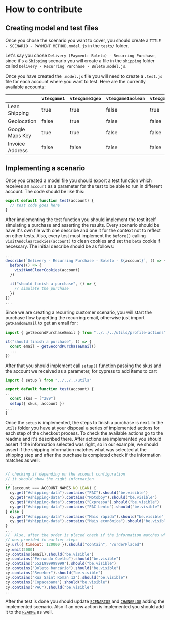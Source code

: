 # How to contribute

## Creating model and test files

Once you chose the scenario you want to cover, you should create a `TITLE - SCENARIO - PAYMENT METHOD.model.js` in the `tests/` folder.

Let's say you chose `Delivery (Payment: Boleto) - Recurring Purchase`, since it's a `Shipping` scenario you will create a file in the `shipping` folder called `Delivery - Recurring Purchase - Boleto.model.js`.

Once you have created the `.model.js` file you will need to create a `.test.js` file for each account where you want to test. Here are the currently available accounts:

|                 | `vtexgame1` | `vtexgame1geo` | `vtexgame1nolean` | `vtexgame1clean` | `vtexgame1invoice` | `vtexgame1geoinvoice` |
| --------------- | ----------- | -------------- | ----------------- | ---------------- | ------------------ | --------------------- |
| Lean Shipping   | true        | true           | false             | true             | true               | true                  |
| Geolocation     | false       | true           | false             | false            | false              | true                  |
| Google Maps Key | true        | true           | false             | false            | false              | true                  |
| Invoice Address | false       | false          | false             | false            | true               | true                  |

## Implementing a scenario

Once you created a model file you should export a test function which receives an `account` as a parameter for the test to be able to run in different account. The code should be like this:

```js
export default function test(account) {
  // test code goes here
}
```

After implementing the test function you should implement the test itself simulating a purchase and asserting the results. Every scenario should be have it's own file with one describe and one it for the context not to reflect on other tests. Also, every test must implement the `before()` calling `visitAndClearCookies(account)` to clean cookies and set the `beta` cookie if necessary. The initial describe should be as follows:

```js
...
describe(`Delivery - Recurring Purchase - Boleto - ${account}`, () => {
  before(() => {
    visitAndClearCookies(account)
  })

  it("should finish a purchase", () => {
    // simulate the purchase
  })
})
...
```

Since we are creating a recurring customer scenario, you will start the purchase flow by getting the recurring email, otherwise just import `getRandomEmail` to get an email for :

```js
import { getSecondPurchaseEmail } from "../../../utils/profile-actions"

it("should finish a purchase", () => {
  const email = getSecondPurchaseEmail()
  ...
})
```

After that you should implement call `setup()` function passing the skus and the account we received as a parameter, for cypress to add items to cart

```js
import { setup } from "../../../utils"

export default function test(account) {
...
  const skus = ["289"]
  setup({ skus, account })
...
}
```

Once the `setup` is implemented, the steps to finish a purchase is next. In the `utils` folder you have at your disposal a series of implemented actions for each step of the checkout process. To check the available actions go to the readme and it's described there. After actions are implemented you should assert if the information selected was right, so in our example, we should assert if the shipping information matches what was selected at the shipping step and after the purchase is completed check if the information matches as well:

```js

// checking if depending on the account configuration
// it should show the right information
...
if (account === ACCOUNT_NAMES.NO_LEAN) {
  cy.get("#shipping-data").contains("PAC").should("be.visible")
  cy.get("#shipping-data").contains("Motoboy").should("be.visible")
  cy.get("#shipping-data").contains("Expressa").should("be.visible")
  cy.get("#shipping-data").contains("PAC Lento").should("be.visible")
} else {
  cy.get("#shipping-data").contains("Mais rápida").should("be.visible")
  cy.get("#shipping-data").contains("Mais econômica").should("be.visible")
}
...
//  Also, after the order is placed check if the information matches what
// was provided in earlier steps
cy.url({ timeout: 120000 }).should("contain", "/orderPlaced")
cy.wait(2000)
cy.contains(email).should("be.visible")
cy.contains("Fernando Coelho").should("be.visible")
cy.contains("5521999999999").should("be.visible")
cy.contains("Boleto bancário").should("be.visible")
cy.contains("Receber").should("be.visible")
cy.contains("Rua Saint Roman 12").should("be.visible")
cy.contains("Copacabana").should("be.visible")
cy.contains("PAC").should("be.visible")
...
```

After the test is done you should update [`SCENARIOS`](https://github.com/vtex/checkout-ui-tests/blob/master/SCENARIOS.md) and [`CHANGELOG`](https://github.com/vtex/checkout-ui-tests/blob/master/CHANGELOG.md) adding the implemented scenario. Also if an new action is implemented you should add it to the [`README`](https://github.com/vtex/checkout-ui-tests/blob/master/README.md) as well.
